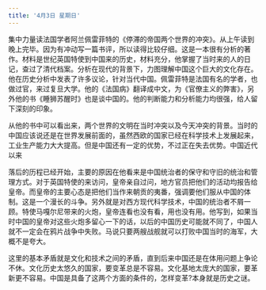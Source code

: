 ```yaml
---
title: '4月3日 星期日'
---
```


集中力量读法国学者阿兰佩雷菲特的《停滞的帝国两个世界的冲突》。从上午读到晚上完毕。因为有冲动写一篇书评，所以读得比较仔细。这是一本很有分析的著作。材料是世纪英国特使到中国来的历史，材料充分，他掌握了当时来的人的日记，查过了清代档案。分析在现代的背景下，力图理解中国这个巨大的文化存在。他在历史分析中发表了许多议论，针对当代中国。佩雷菲特是法国有名的学者，也做过官，来过复旦大学。他的《法国病》翻译成中文，为《官僚主义的弊害》，另外他的书《睡狮苏醒时》也是谈中国的。他的判断能力和分析能力均很强，给人留下深刻的印象。

从他的书中可以看出来，两个世界的文明在当时冲突以及今天冲突的背景。当时的中国应该说还是在世界发展前面的，虽然西欧的国家已经在科学技术上发展起来，工业生产能力大大提高。但是中国还有一定的优势，不过正在失去优势。中国近代以来

落后的历程已经开始，主要的原因在他看来是中国统治者的保守和守旧的统治和管理方式。对于英国特使的来访问，皇帝亲自过问，地方官员把他们的活动均报告给皇帝。而皇帝的主要心态是把他们当作来朝贡的夷番，强调要他们服从中国的体制。这是一个漫长的斗争。另外就是对西方现代科学技术，中国的统治者不屑一顾。特使马嘎尔尼带来的火炮，皇帝连看也没有看，用也没有用。他写到，如果当时中国的皇帝对这些火炮多留心一下的话，以后的中国历史可能就不同了，中国人就不一定会在鸦片战争中失败。马说只要两艘战舰就可以打败中国当时的海军，大概不是夸大。

这里的基本矛盾就是文化和技术之间的矛盾，直到后来中国还是在体用问题上争论不休。文化历史太悠久的国家，要变革总是不容易。文化基地太庞大的国家，要革新更不容易。中国是具备了这两个方面的条件的，怎样变革?本身就是历史之谜。

